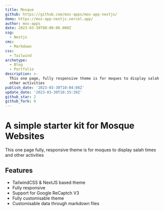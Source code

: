 ```yaml
---
title: Mosque
github: https://github.com/mos-apps/mos-app-nextjs/
demo: https://mos-app-nextjs.vercel.app/
author: mos-apps
date: 2023-03-30T00:00:00.000Z
ssg:
  - Nextjs
cms:
  - Markdown
css:
  - Tailwind
archetype:
  - Blog
  - Portfolio
description: >-
  This one page, fully responsive theme is for moques to display salah times and
  other activities
publish_date: '2023-03-30T10:04:08Z'
update_date: '2023-03-30T10:35:39Z'
github_star: 2
github_fork: 0
---
```


# A simple starter kit for Mosque Websites

This one page fully, responsive theme is for moques to display salah times and other activities

## Features

- TailwindCSS & NextJS based theme
- Fully responsive
- Support for Google ReCaptch V3
- Fully customisable theme
- Customisable data through markdown files
